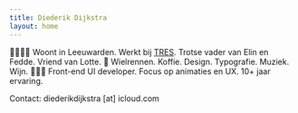 ```yaml
---
title: Diederik Dijkstra
layout: home
---
```


👨‍👩‍👧‍👦 Woont in Leeuwarden. Werkt bij [TRES](https://tres.nl). Trotse vader van Elin en Fedde. Vriend van Lotte. 💛 Wielrennen. Koffie. Design. Typografie. Muziek. Wijn. 👨🏼‍💻 Front-end UI developer. Focus op animaties en UX. 10+ jaar ervaring.

Contact: diederikdijkstra [at] icloud.com